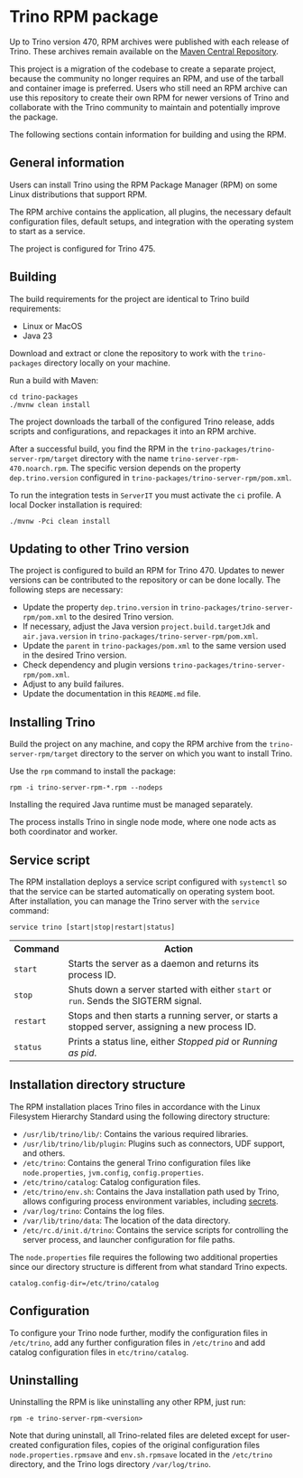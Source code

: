 # Trino RPM package

Up to Trino version 470, RPM archives were published with each release of Trino.
These archives remain available on the [Maven Central
Repository](https://central.sonatype.com/artifact/io.trino/trino-server-rpm/versions).

This project is a migration of the codebase to create a separate project, 
because  the community no longer requires an RPM, and use of the tarball and 
container image is preferred. Users who still need an RPM archive can use this
repository to create their own RPM for newer versions of Trino and collaborate 
with the Trino community to maintain and potentially improve the package.

The following sections contain information for building and using the RPM.

## General information

Users can install Trino using the RPM Package Manager (RPM) on some Linux
distributions that support RPM.

The RPM archive contains the application, all plugins, the necessary default
configuration files, default setups, and integration with the operating system
to start as a service.

The project is configured for Trino 475.

## Building

The build requirements for the project are identical to Trino build requirements:

* Linux or MacOS
* Java 23

Download and extract or clone the repository to work with the `trino-packages`
directory locally on your machine.

Run a build with Maven:

```shell
cd trino-packages
./mvnw clean install
```

The project downloads the tarball of the configured Trino release, adds scripts
and configurations, and repackages it into an RPM archive.

After a successful build, you find the RPM in the
`trino-packages/trino-server-rpm/target` directory with the name
`trino-server-rpm-470.noarch.rpm`. The specific version depends on the property
`dep.trino.version` configured in `trino-packages/trino-server-rpm/pom.xml`.

To run the integration tests in `ServerIT` you must activate the `ci` profile.
A local Docker installation is required:

```shell
./mvnw -Pci clean install
```

## Updating to other Trino version

The project is configured to build an RPM for Trino 470. Updates to newer
versions can be contributed to the repository or can be done locally. The
following steps are necessary:

* Update the property `dep.trino.version` in 
  `trino-packages/trino-server-rpm/pom.xml` to the desired Trino version.
* If necessary, adjust the Java version `project.build.targetJdk` and
  `air.java.version` in `trino-packages/trino-server-rpm/pom.xml`.
* Update the `parent` in `trino-packages/pom.xml` to the same version used in
  the desired Trino version.
* Check dependency and plugin versions `trino-packages/trino-server-rpm/pom.xml`.
* Adjust to any build failures.
* Update the documentation in this `README.md` file.

## Installing Trino

Build the project on any machine, and copy the RPM archive from the
`trino-server-rpm/target` directory to the server on which you want to install
Trino.

Use the `rpm` command to install the package:

```shell
rpm -i trino-server-rpm-*.rpm --nodeps
```

Installing the required Java runtime must be managed separately.

The process installs Trino in single node mode, where one node acts as both
coordinator and worker.

## Service script

The RPM installation deploys a service script configured with `systemctl` so
that the service can be started automatically on operating system boot. After
installation, you can manage the Trino server with the `service` command:

```shell
service trino [start|stop|restart|status]
```

<table>
  <tr>
    <th>Command</th>
    <th>Action</th>
  </tr>
  <tr>
    <td><code>start</code></td>
    <td>Starts the server as a daemon and returns its process ID.</td>
  </tr>
  <tr>
    <td><code>stop</code></td>
    <td>Shuts down a server started with either <code>start</code> or <code>run</code>. Sends the SIGTERM signal.</td>
  </tr>
  <tr>
    <td><code>restart</code></td>
    <td>Stops and then starts a running server, or starts a stopped server, assigning a new process ID.</td>
  </tr>
  <tr>
    <td><code>status</code></td>
    <td>Prints a status line, either <em>Stopped pid</em> or <em>Running as pid</em>.</td>
  </tr>
</table>

## Installation directory structure

The RPM installation places Trino files in accordance with the Linux Filesystem
Hierarchy Standard using the following directory structure:

- `/usr/lib/trino/lib/`: Contains the various required libraries. 
- `/usr/lib/trino/lib/plugin`: Plugins such as connectors, UDF support, and others.
- `/etc/trino`: Contains the general Trino configuration files like
  `node.properties`, `jvm.config`, `config.properties`.
- `/etc/trino/catalog`: Catalog configuration files.
- `/etc/trino/env.sh`: Contains the Java installation path used by Trino,
  allows configuring process environment variables, including [secrets](https://trino.io/docs/current/security/secrets.html).
- `/var/log/trino`: Contains the log files.
- `/var/lib/trino/data`: The location of the data directory.
- `/etc/rc.d/init.d/trino`: Contains the service scripts for controlling the
  server process, and launcher configuration for file paths.

The `node.properties` file requires the following two additional properties
since our directory structure is different from what standard Trino expects.

```
catalog.config-dir=/etc/trino/catalog
```

## Configuration

To configure your Trino node further, modify the configuration files in
`/etc/trino`, add any further configuration files in `/etc/trino` and add
catalog configuration files in `etc/trino/catalog`.

## Uninstalling

Uninstalling the RPM is like uninstalling any other RPM, just run:

```shell
rpm -e trino-server-rpm-<version>
```

Note that during uninstall, all Trino-related files are deleted except for
user-created configuration files, copies of the original configuration files
`node.properties.rpmsave` and `env.sh.rpmsave` located in the `/etc/trino`
directory, and the Trino logs directory `/var/log/trino`.


